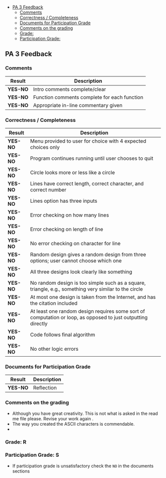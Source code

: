 - [PA 3 Feedback](#pa-3-feedback)
  - [Comments](#comments)
  - [Correctness / Completeness](#correctness--completeness)
  - [Documents for Participation Grade](#documents-for-participation-grade)
  - [Comments on the grading](#comments-on-the-grading)
  - [Grade:](#grade)
  - [Participation Grade:](#participation-grade)

## PA 3 Feedback

### Comments
| Result     | Description                                  |
|------------|----------------------------------------------|
| **YES-NO** | Intro comments complete/clear                |
| **YES-NO** | Function comments complete for each function |
| **YES-NO** | Appropriate in-line commentary given         |

### Correctness / Completeness
| Result    | Description                                                                                         |
|-----------|-----------------------------------------------------------------------------------------------------|
| **YES-NO**| Menu provided to user for choice with 4 expected choices only                                      |
| **YES-NO**| Program continues running until user chooses to quit                                                |
| **YES-NO**| Circle looks more or less like a circle                                                             |
| **YES-NO**| Lines have correct length, correct character, and correct number                                    |
| **YES-NO**| Lines option has three inputs                                                                       |
| **YES-NO**| Error checking on how many lines                                                                    |
| **YES-NO**| Error checking on length of line                                                                    |
| **YES-NO**| No error checking on character for line                                                             |
| **YES-NO**| Random design gives a random design from three options; user cannot choose which one                |
| **YES-NO**| All three designs look clearly like something                                                       |
| **YES-NO**| No random design is too simple such as a square, triangle, e.g., something very similar to the circle |
| **YES-NO**| At most one design is taken from the Internet, and has the citation included                        |
| **YES-NO**| At least one random design requires some sort of computation or loop, as opposed to just outputting directly |
| **YES-NO**| Code follows final algorithm                                                                        |
| **YES-NO**| No other logic errors                                                                               |

### Documents for Participation Grade
| Result      | Description                                                   |
|-------------|---------------------------------------------------------------|
| **YES-NO**  | Reflection                                                    |


### Comments on the grading
- Although you have great creativity. This is not what is asked in the read me file please. Revise your work again . 
- The way you created the ASCII characters is commendable. 
- 

### Grade: R

### Participation Grade: S
 - If participation grade is unsatisfactory check the `NO` in the documents sections
